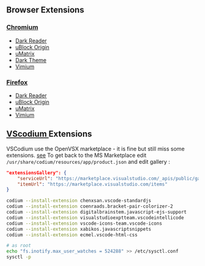 ## Browser Extensions

### [Chromium](https://www.chromium.org/developers/how-tos/get-the-code)

- [Dark Reader](https://chrome.google.com/webstore/detail/dark-reader/eimadpbcbfnmbkopoojfekhnkhdbieeh)
- [uBlock Origin](https://chrome.google.com/webstore/detail/ublock-origin/cjpalhdlnbpafiamejdnhcphjbkeiagm?hl=fr)
- [uMatrix](https://chrome.google.com/webstore/detail/umatrix/ogfcmafjalglgifnmanfmnieipoejdcf?hl=fr)
- [Dark Theme](https://chrome.google.com/webstore/detail/material-simple-dark-grey/ookepigabmicjpgfnmncjiplegcacdbm)
- [Vimium](https://chrome.google.com/webstore/detail/vimium/dbepggeogbaibhgnhhndojpepiihcmeb?hl=en-US)

### [Firefox](https://www.mozilla.org/fr/firefox/all/)

- [Dark Reader](https://addons.mozilla.org/fr/firefox/addon/darkreader/)
- [uBlock Origin](https://addons.mozilla.org/fr/firefox/addon/ublock-origin)
- [uMatrix](https://addons.mozilla.org/en-US/firefox/addon/umatrix/)
- [Vimium](https://addons.mozilla.org/en-US/firefox/addon/vimium-ff/?src=search)

## [VScodium ](https://github.com/VSCodium/vscodium) Extensions

VSCodium use the OpenVSX marketplace - it is fine but still miss some extensions. [see](https://github.com/VSCodium/vscodium/blob/master/DOCS.md#extensions-marketplace)
To get back to the MS Marketplace edit `/usr/share/codium/resources/app/product.json` and edit gallery :

```json
"extensionsGallery": {
    "serviceUrl": "https://marketplace.visualstudio.com/_apis/public/gallery",
    "itemUrl": "https://marketplace.visualstudio.com/items"
}
```

```bash
codium --install-extension chenxsan.vscode-standardjs
codium --install-extension coenraads.bracket-pair-colorizer-2
codium --install-extension digitalbrainstem.javascript-ejs-support
codium --install-extension visualstudioexptteam.vscodeintellicode
codium --install-extension vscode-icons-team.vscode-icons
codium --install-extension xabikos.javascriptsnippets
codium --install-extension ecmel.vscode-html-css

# as root
echo "fs.inotify.max_user_watches = 524288" >> /etc/sysctl.conf
sysctl -p
```

